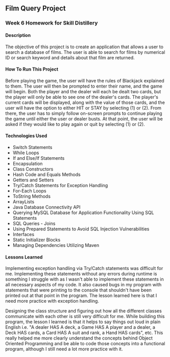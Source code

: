 ## Film Query Project

### Week 6 Homework for Skill Distillery

#### Description 

The objective of this project is to create an application that allows a user to search a database of films. The user is able to search for films by numerical ID or search keyword and details about that film are returned.

#### How To Run This Project

Before playing the game, the user will have the rules of Blackjack explained to them. The user will then be prompted to enter their name, and the game will begin. Both the player and the dealer will each be dealt two cards, but the player will only be able to see one of the dealer's cards. The player's current cards will be displayed, along with the value of those cards, and the user will have the option to either HIT or STAY by selecting (1) or (2). From there, the user has to simply follow on-screen prompts to continue playing the game until either the user or dealer busts. At that point, the user will be asked if they would like to play again or quit by selecting (1) or (2).

#### Technologies Used

* Switch Statements
* While Loops
* If and Else/If Statements
* Encapsulation
* Class Constructors
* Hash Code and Equals Methods
* Getters and Setters
* Try/Catch Statements for Exception Handling
* For-Each Loops
* ToString Methods
* ArrayLists
* Java Database Connectivity API
* Querying MySQL Database for Application Functionality Using SQL Statements
* SQL Queries - Joins
* Using Prepared Statements to Avoid SQL Injection Vulnerabilities
* Interfaces
* Static Initializer Blocks
* Managing Dependencies Utilizing Maven


#### Lessons Learned

Implementing exception handling via Try/Catch statements was difficult for me. Implementing these statements without any errors during runtime is something I struggle with as I wasn't able to implement these statements in all necessary aspects of my code. It also caused bugs in my program with statements that were printing to the console that shouldn't have been printed out at that point in the program. The lesson learned here is that I need more practice with exception handling. 

Designing the class structure and figuring out how all the different classes communicate with each other is still very difficult for me. While building this program, the lesson I learned is that it helps to say things out loud in plain English i.e. "A dealer HAS A deck, a Game HAS A player and a dealer, a Deck HAS cards, a Card HAS A suit and rank, a Hand HAS cards", etc. This really helped me more clearly understand the concepts behind Object Oriented Programming and be able to code those concepts into a functional program, although I still need a lot more practice with it. 